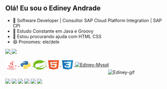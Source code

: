 ## Olá! Eu sou o Ediney Andrade

- 🔭 Software Developer | Consultor SAP Cloud Platform Integration | SAP CPI
- 🌱 Estudo Constante em Java e Groovy
- 🤔 Estou procurando ajuda com HTML CSS
- 😄 Pronomes: ele/dele

<div>
  <a href="https://github.com/Ediiney">
  <img height="180em" src="https://github-readme-stats.vercel.app/api/?username=Ediiney&show_icons=true&theme=dracula&include_all_commits=true&count_private=true"/>
  <img height="180em" src="https://github-readme-stats.vercel.app/api/top-langs/?username=Ediiney&layout=compact&langs_count=16&theme=dracula"/>
</div>
  
  <div style="display: inline_block"><br>
  <img align="center" alt="Ediney-Java" height="30" width="40" src="https://raw.githubusercontent.com/devicons/devicon/master/icons/java/java-plain.svg">
  <img align="center" alt="Ediney-Python" height="30" width="40" src="https://raw.githubusercontent.com/devicons/devicon/master/icons/python/python-original.svg">
  <img align="center" alt="Ediney-Spring" height="30" width="40" src="https://raw.githubusercontent.com/devicons/devicon/master/icons/spring/spring-original.svg">
  <img align="center" alt="Ediney-HTML" height="30" width="40" src="https://raw.githubusercontent.com/devicons/devicon/master/icons/html5/html5-original.svg">
  <img align="center" alt="Ediney-CSS" height="30" width="40" src="https://raw.githubusercontent.com/devicons/devicon/master/icons/css3/css3-original.svg">
  <img align="center" alt="Ediney-Mysql" height="30" width="40" src="https://cdn.jsdelivr.net/gh/devicons/devicon/icons/mysql/mysql-original-wordmark.svg">
  <img align="right" alt="Ediney-gif" height="200" width="180" src="https://c.tenor.com/nyYLGlzG3nMAAAAC/mr-robot-control-is-an-illusion.gif">
</div>
  
##
  
<div>
  <a href="https://www.youtube.com/watch?v=F8_zKBMSmdE" target="_blank"><img src="https://img.shields.io/badge/YouTube-FF0000?style=for-the-badge&logo=youtube&logoColor=white" target="_blank"></a>
  <a href="https://instagram.com/neeygms" target="_blank"><img src="https://img.shields.io/badge/-Instagram-%23E4405F?style=for-the-badge&logo=instagram&logoColor=white" target="_blank"></a>
 	<a href="https://www.twitch.tv/neeysp" target="_blank"><img src="https://img.shields.io/badge/Twitch-9146FF?style=for-the-badge&logo=twitch&logoColor=white" target="_blank"></a>
 <a href="https://discord.com/channels/517701833351757825/517701834018914325" target="_blank"><img src="https://img.shields.io/badge/Discord-7289DA?style=for-the-badge&logo=discord&logoColor=white" target="_blank"></a> 
  <a href = "mailto:edineyofc@gmail.com"><img src="https://img.shields.io/badge/Gmail-D14836?style=for-the-badge&logo=gmail&logoColor=white" target="_blank"></a>
  <a href="https://www.linkedin.com/in/ediney-andrade-a77952118/" target="_blank"><img src="https://img.shields.io/badge/-LinkedIn-%230077B5?style=for-the-badge&logo=linkedin&logoColor=white" target="_blank"></a>   
</div>
